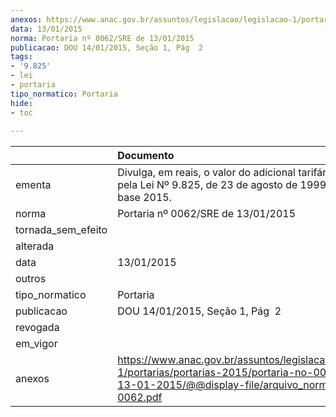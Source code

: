```yaml
---
anexos: https://www.anac.gov.br/assuntos/legislacao/legislacao-1/portarias/portarias-2015/portaria-no-0062-sre-de-13-01-2015/@@display-file/arquivo_norma/PA2015-0062.pdf
data: 13/01/2015
norma: Portaria nº 0062/SRE de 13/01/2015
publicacao: DOU 14/01/2015, Seção 1, Pág  2
tags:
- '9.825'
- lei
- portaria
tipo_normatico: Portaria
hide: 
- toc 
 
---
```


|                    | Documento                                                                                                                                                         |
|:-------------------|:------------------------------------------------------------------------------------------------------------------------------------------------------------------|
| ementa             | Divulga, em reais, o valor do adicional tarifário instituído pela Lei Nº 9.825, de 23 de agosto de 1999, para o ano-base 2015.                                    |
| norma              | Portaria nº 0062/SRE de 13/01/2015                                                                                                                                |
| tornada_sem_efeito |                                                                                                                                                                   |
| alterada           |                                                                                                                                                                   |
| data               | 13/01/2015                                                                                                                                                        |
| outros             |                                                                                                                                                                   |
| tipo_normatico     | Portaria                                                                                                                                                          |
| publicacao         | DOU 14/01/2015, Seção 1, Pág  2                                                                                                                                   |
| revogada           |                                                                                                                                                                   |
| em_vigor           |                                                                                                                                                                   |
| anexos             | https://www.anac.gov.br/assuntos/legislacao/legislacao-1/portarias/portarias-2015/portaria-no-0062-sre-de-13-01-2015/@@display-file/arquivo_norma/PA2015-0062.pdf |
